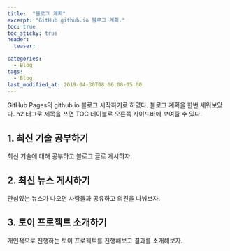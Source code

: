 ```yaml
---
title:  "블로그 계획"
excerpt: "GitHub github.io 블로그 계획."
toc: true
toc_sticky: true
header:
  teaser: 

categories:
  - Blog
tags:
  - Blog
last_modified_at: 2019-04-30T08:06:00-05:00
---
```


GitHub Pages의 github.io 블로그 시작하기로 하였다.
블로그 계획을 한번 세워보았다. h2 태그로 제목을 쓰면
TOC 테이블로 오른쪽 사이드바에 보여줄 수 있다.

## 1. 최신 기술 공부하기

최신 기술에 대해 공부하고 블로그 글로 게시하자.

## 2. 최신 뉴스 게시하기

관심있는 뉴스가 나오면 사람들과 공유하고 의견을 나눠보자.

## 3. 토이 프로젝트 소개하기

개인적으로 진행하는 토이 프로젝트를 진행해보고
결과를 소개해보자.
